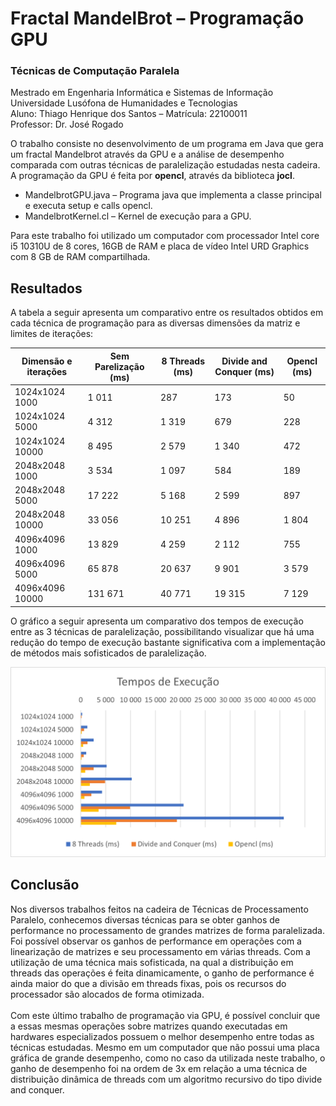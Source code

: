 # Fractal MandelBrot – Programação GPU
### Técnicas de Computação Paralela
Mestrado em Engenharia Informática e Sistemas de Informação
<br />
Universidade Lusófona de Humanidades e Tecnologias
<br />
Aluno: Thiago Henrique dos Santos – Matrícula: 22100011
<br />
Professor: Dr. José Rogado

O trabalho consiste no desenvolvimento de um programa em Java que gera um fractal Mandelbrot através da GPU e a análise de desempenho comparada com outras técnicas de paralelização estudadas nesta cadeira. A programação da GPU é feita por **opencl**, através da biblioteca **jocl**. 

- MandelbrotGPU.java – Programa java que implementa a classe principal e executa setup e calls opencl.
- MandelbrotKernel.cl – Kernel de execução para a GPU.

Para este trabalho foi utilizado um computador com processador Intel core i5 10310U de 8 cores, 16GB de RAM e placa de vídeo Intel URD Graphics com 8 GB de RAM compartilhada. 

## Resultados
A tabela a seguir apresenta um comparativo entre os resultados obtidos em cada técnica de programação para as diversas dimensões da matriz e limites de iterações:

| **Dimensão e iterações** | **Sem Parelização (ms)** | **8 Threads (ms)** | **Divide and Conquer (ms)** | **Opencl (ms)** |
| --- | --- | --- | --- | --- |
| 1024x1024 1000 | 1 011 | 287 | 173 | 50 |
| 1024x1024 5000 | 4 312 | 1 319 | 679 | 228 |
| 1024x1024 10000 | 8 495 | 2 579 | 1 340 | 472 |
| 2048x2048 1000 | 3 534 | 1 097 | 584 | 189 |
| 2048x2048 5000 | 17 222 | 5 168 | 2 599 | 897 |
| 2048x2048 10000 | 33 056 | 10 251 | 4 896 | 1 804 |
| 4096x4096 1000 | 13 829 | 4 259 | 2 112 | 755 |
| 4096x4096 5000 | 65 878 | 20 637 | 9 901 | 3 579 |
| 4096x4096 10000 | 131 671 | 40 771 | 19 315 | 7 129 |

O gráfico a seguir apresenta um comparativo dos tempos de execução entre as 3 técnicas de paralelização, possibilitando visualizar que há uma redução do tempo de execução bastante significativa com a implementação de métodos mais sofisticados de paralelização.

![Alt text](images/grafico.png "Optional title")

## Conclusão
Nos diversos trabalhos feitos na cadeira de Técnicas de Processamento Paralelo, conhecemos diversas técnicas para se obter ganhos de performance no processamento de grandes matrizes de forma paralelizada. Foi possível observar os ganhos de performance em operações com a linearização de matrizes e seu processamento em várias threads. Com a utilização de uma técnica mais sofisticada, na qual a distribuição em threads das operações é feita dinamicamente, o ganho de performance é ainda maior do que a divisão em threads fixas, pois os recursos do processador são alocados de forma otimizada.  
<br />
Com este último trabalho de programação via GPU, é possível concluir que a essas mesmas operações sobre matrizes quando executadas em hardwares especializados possuem o melhor desempenho entre todas as técnicas estudadas. Mesmo em um computador que não possui uma placa gráfica de grande desempenho, como no caso da utilizada neste trabalho, o ganho de desempenho foi na ordem de 3x em relação a uma técnica de distribuição dinâmica de threads com um algoritmo recursivo do tipo divide and conquer.
